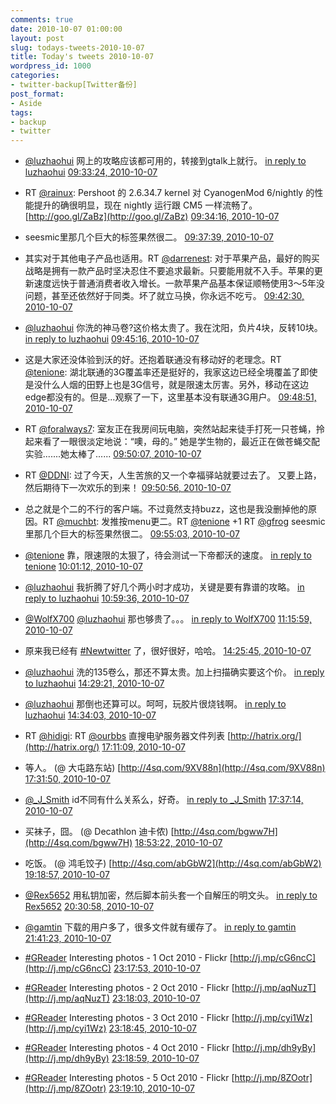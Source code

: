 ```yaml
---
comments: true
date: 2010-10-07 01:00:00
layout: post
slug: todays-tweets-2010-10-07
title: Today's tweets 2010-10-07
wordpress_id: 1000
categories:
- twitter-backup[Twitter备份]
post_format:
- Aside
tags:
- backup
- twitter
---
```





  * [@luzhaohui](http://twitter.com/luzhaohui) 网上的攻略应该都可用的，转接到gtalk上就行。 [in reply to luzhaohui](http://twitter.com/luzhaohui/statuses/26600934463) [09:33:24, 2010-10-07](http://twitter.com/gfrog/statuses/26606694571)





  * RT [@rainux](http://twitter.com/rainux): Pershoot 的 2.6.34.7 kernel 对 CyanogenMod 6/nightly 的性能提升的确很明显，现在 nightly 运行跟 CM5 一样流畅了。 [http://goo.gl/ZaBz](http://goo.gl/ZaBz) [09:34:16, 2010-10-07](http://twitter.com/gfrog/statuses/26606765746)





  * seesmic里那几个巨大的标签果然很二。 [09:37:39, 2010-10-07](http://twitter.com/gfrog/statuses/26607038486)





  * 其实对于其他电子产品也适用。RT [@darrenest](http://twitter.com/darrenest): 对于苹果产品，最好的购买战略是拥有一款产品时坚决忍住不要追求最新。只要能用就不入手。苹果的更新速度远快于普通消费者收入增长。一款苹果产品基本保证顺畅使用3～5年没问题，甚至还依然好于同类。坏了就立马换，你永远不吃亏。 [09:42:30, 2010-10-07](http://twitter.com/gfrog/statuses/26607434205)





  * [@luzhaohui](http://twitter.com/luzhaohui) 你洗的神马卷?这价格太贵了。我在沈阳，负片4块，反转10块。 [in reply to luzhaohui](http://twitter.com/luzhaohui/statuses/26538769024) [09:45:16, 2010-10-07](http://twitter.com/gfrog/statuses/26607661461)





  * 这是大家还没体验到沃的好。还抱着联通没有移动好的老理念。RT [@tenione](http://twitter.com/tenione): 湖北联通的3G覆盖率还是挺好的，我家这边已经全境覆盖了即使是没什么人烟的田野上也是3G信号，就是限速太厉害。另外，移动在这边edge都没有的。但是...观察了一下，这里基本没有联通3G用户。 [09:48:51, 2010-10-07](http://twitter.com/gfrog/statuses/26607946722)





  * RT [@foralways7](http://twitter.com/foralways7): 室友正在我房间玩电脑，突然站起来徒手打死一只苍蝇，拎起来看了一眼很淡定地说：“噢，母的。” 她是学生物的，最近正在做苍蝇交配实验.......她太棒了...... [09:50:07, 2010-10-07](http://twitter.com/gfrog/statuses/26608047739)





  * RT [@DDNI](http://twitter.com/DDNI): 过了今天，人生苦旅的又一个幸福驿站就要过去了。 又要上路，然后期待下一次欢乐的到来！ [09:50:56, 2010-10-07](http://twitter.com/gfrog/statuses/26608113803)





  * 总之就是个二的不行的客户端。不过竟然支持buzz，这也是我没删掉他的原因。RT [@muchbt](http://twitter.com/muchbt): 发推按menu更二。RT [@tenione](http://twitter.com/tenione) +1 RT [@gfrog](http://twitter.com/gfrog) seesmic里那几个巨大的标签果然很二。 [09:55:03, 2010-10-07](http://twitter.com/gfrog/statuses/26608439871)





  * [@tenione](http://twitter.com/tenione) 靠，限速限的太狠了，待会测试一下帝都沃的速度。 [in reply to tenione](http://twitter.com/tenione/statuses/26608475518) [10:01:12, 2010-10-07](http://twitter.com/gfrog/statuses/26608933980)





  * [@luzhaohui](http://twitter.com/luzhaohui) 我折腾了好几个两小时才成功，关键是要有靠谱的攻略。 [in reply to luzhaohui](http://twitter.com/luzhaohui/statuses/26609419970) [10:59:36, 2010-10-07](http://twitter.com/gfrog/statuses/26613473529)





  * [@WolfX700](http://twitter.com/WolfX700) [@luzhaohui](http://twitter.com/luzhaohui) 那也够贵了。。。 [in reply to WolfX700](http://twitter.com/WolfX700/statuses/26613683700) [11:15:59, 2010-10-07](http://twitter.com/gfrog/statuses/26614698579)





  * 原来我已经有 [#Newtwitter](http://search.twitter.com/search?q=%23Newtwitter) 了，很好很好，哈哈。 [14:25:45, 2010-10-07](http://twitter.com/gfrog/statuses/26625648735)





  * [@luzhaohui](http://twitter.com/luzhaohui) 洗的135卷么，那还不算太贵。加上扫描确实要这个价。 [in reply to luzhaohui](http://twitter.com/luzhaohui/statuses/26616009962) [14:29:21, 2010-10-07](http://twitter.com/gfrog/statuses/26625812102)





  * [@luzhaohui](http://twitter.com/luzhaohui) 那倒也还算可以。呵呵，玩胶片很烧钱啊。 [in reply to luzhaohui](http://twitter.com/luzhaohui/statuses/26625967274) [14:34:03, 2010-10-07](http://twitter.com/gfrog/statuses/26626024071)





  * RT [@hidigi](http://twitter.com/hidigi): RT [@ourbbs](http://twitter.com/ourbbs) 直搜电驴服务器文件列表 [http://hatrix.org/](http://hatrix.org/) [17:11:09, 2010-10-07](http://twitter.com/gfrog/statuses/26632862822)





  * 等人。 (@ 大屯路东站) [http://4sq.com/9XV88n](http://4sq.com/9XV88n) [17:31:50, 2010-10-07](http://twitter.com/gfrog/statuses/26633822672)





  * [@_J_Smith](http://twitter.com/_J_Smith) id不同有什么关系么，好奇。 [in reply to _J_Smith](http://twitter.com/_J_Smith/statuses/26633998966) [17:37:14, 2010-10-07](http://twitter.com/gfrog/statuses/26634077247)





  * 买袜子，囧。 (@ Decathlon 迪卡侬) [http://4sq.com/bgww7H](http://4sq.com/bgww7H) [18:53:22, 2010-10-07](http://twitter.com/gfrog/statuses/26637858700)





  * 吃饭。 (@ 鸿毛饺子) [http://4sq.com/abGbW2](http://4sq.com/abGbW2) [19:18:57, 2010-10-07](http://twitter.com/gfrog/statuses/26639240220)





  * [@Rex5652](http://twitter.com/Rex5652) 用私钥加密，然后脚本前头套一个自解压的明文头。 [in reply to Rex5652](http://twitter.com/Rex5652/statuses/26643650507) [20:30:58, 2010-10-07](http://twitter.com/gfrog/statuses/26643844339)





  * [@gamtin](http://twitter.com/gamtin) 下载的用户多了，很多文件就有缓存了。 [in reply to gamtin](http://twitter.com/gamtin/statuses/26648256675) [21:41:23, 2010-10-07](http://twitter.com/gfrog/statuses/26649347431)





  * [#GReader](http://search.twitter.com/search?q=%23GReader) Interesting photos -  1 Oct 2010 - Flickr [http://j.mp/cG6ncC](http://j.mp/cG6ncC) [23:17:53, 2010-10-07](http://twitter.com/gfrog/statuses/26657740110)





  * [#GReader](http://search.twitter.com/search?q=%23GReader) Interesting photos -  2 Oct 2010 - Flickr [http://j.mp/aqNuzT](http://j.mp/aqNuzT) [23:18:03, 2010-10-07](http://twitter.com/gfrog/statuses/26657753773)





  * [#GReader](http://search.twitter.com/search?q=%23GReader) Interesting photos -  3 Oct 2010 - Flickr [http://j.mp/cyi1Wz](http://j.mp/cyi1Wz) [23:18:45, 2010-10-07](http://twitter.com/gfrog/statuses/26657814609)





  * [#GReader](http://search.twitter.com/search?q=%23GReader) Interesting photos -  4 Oct 2010 - Flickr [http://j.mp/dh9yBy](http://j.mp/dh9yBy) [23:18:59, 2010-10-07](http://twitter.com/gfrog/statuses/26657835187)





  * [#GReader](http://search.twitter.com/search?q=%23GReader) Interesting photos -  5 Oct 2010 - Flickr [http://j.mp/8ZOotr](http://j.mp/8ZOotr) [23:19:10, 2010-10-07](http://twitter.com/gfrog/statuses/26657851385)




